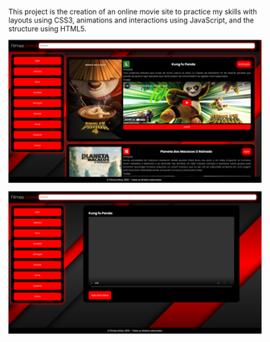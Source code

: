 This project is the creation of an online movie site to practice my skills with layouts using CSS3, animations and interactions using JavaScript, and the structure using HTML5.

![Movie Site Screenshot](Imagens%20para%20README/1.png)

![Movie Site Screenshot](Imagens%20para%20README/2.png)

